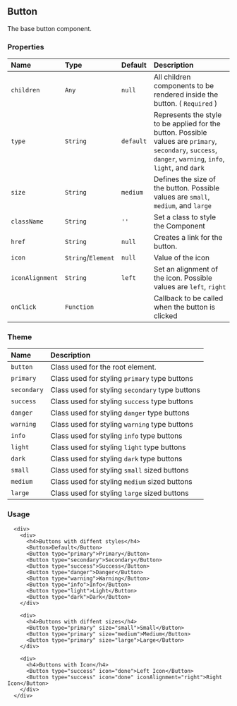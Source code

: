## Button

The base button component.

### Properties
| Name | Type | Default | Description |
|:-----|:-----|:-----|:-----|
| `children` | `Any` | `null` | All children components to be rendered inside the button. ( `Required` ) |
| `type` | `String` | `default` | Represents the style to be applied for the button. Possible values are `primary`, `secondary`, `success`, `danger`, `warning`, `info`, `light`, and `dark` |
| `size` | `String` | `medium`  | Defines the size of the button. Possible values are `small`, `medium`, and `large` |
| `className` | `String` | `''` | Set a class to style the Component |
| `href` | `String` | `null` | Creates a link for the button. |
| `icon` | `String`/`Element` | `null` | Value of the icon |
| `iconAlignment` | `String` | `left` | Set an alignment of the icon. Possible values are `left`, `right` |
| `onClick` | `Function` | &nbsp; | Callback to be called when the button is clicked |

### Theme

| Name     | Description|
|:---------|:-----------|
| `button`   | Class used for the root element.|
| `primary` | Class used for styling `primary` type buttons |
| `secondary` | Class used for styling `secondary` type buttons |
| `success` | Class used for styling `success` type buttons |
| `danger` | Class used for styling `danger` type buttons |
| `warning` | Class used for styling `warning` type buttons |
| `info` | Class used for styling `info` type buttons |
| `light` | Class used for styling `light` type buttons |
| `dark` | Class used for styling `dark` type buttons |
| `small` | Class used for styling `small` sized buttons |
| `medium` | Class used for styling `medium` sized buttons |
| `large` | Class used for styling `large` sized buttons |

### Usage
```
  <div>
    <div>
      <h4>Buttons with diffent styles</h4>
      <Button>Default</Button>
      <Button type="primary">Primary</Button>
      <Button type="secondary">Secondary</Button>
      <Button type="success">Success</Button>
      <Button type="danger">Danger</Button>
      <Button type="warning">Warning</Button>
      <Button type="info">Info</Button>
      <Button type="light">Light</Button>
      <Button type="dark">Dark</Button>
    </div>

    <div>
      <h4>Buttons with diffent sizes</h4>
      <Button type="primary" size="small">Small</Button>
      <Button type="primary" size="medium">Medium</Button>
      <Button type="primary" size="large">Large</Button>
    </div>

    <div>
      <h4>Buttons with Icon</h4>
      <Button type="success" icon="done">Left Icon</Button>
      <Button type="success" icon="done" iconAlignment="right">Right Icon</Button>
    </div>
  </div>
```
